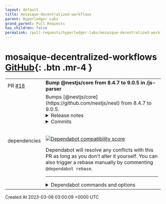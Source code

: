 ```yaml
---
layout: default
title: mosaique-decentralized-workflows
parent: Hyperledger Labs
grand_parent: Pull Requests
has_children: false
permalink: /pull-requests/hyperledger-labs/mosaique-decentralized-workflows
---
```


# mosaique-decentralized-workflows <span class="fs-3 right-align">[GitHub](https://github.com/hyperledger-labs/mosaique-decentralized-workflows){: .btn .mr-4 }</span>


<div>
    <table>
        <tr>
            <td>
                PR <a href="https://github.com/hyperledger-labs/mosaique-decentralized-workflows/pull/18" class=".btn">#18</a>
            </td>
            <td>
                <b>
                    Bump @nestjs/core from 8.4.7 to 9.0.5 in /js-parser
                </b>
            </td>
        </tr>
        <tr>
            <td>
                <span class="chip">dependencies</span>
            </td>
            <td>
                Bumps [@nestjs/core](https://github.com/nestjs/nest) from 8.4.7 to 9.0.5.
<details>
<summary>Release notes</summary>
<p><em>Sourced from <a href="https://github.com/nestjs/nest/releases"><code>@​nestjs/core</code>'s releases</a>.</em></p>
<blockquote>
<h2>v9.0.5 (2022-07-20)</h2>
<h4>Bug fixes</h4>
<ul>
<li><code>common</code>, <code>platform-express</code>
<ul>
<li><a href="https://github-redirect.dependabot.com/nestjs/nest/pull/9819">#9819</a> fix: use pipeline over stream.pipe (<a href="https://github.com/jmcdo29"><code>@​jmcdo29</code></a>)</li>
</ul>
</li>
</ul>
<h4>Enhancements</h4>
<ul>
<li><code>microservices</code>
<ul>
<li><a href="https://github-redirect.dependabot.com/nestjs/nest/pull/9798">#9798</a> feat(microservices): add noAssert option for RMQ connection (<a href="https://github.com/frankmangone"><code>@​frankmangone</code></a>)</li>
<li><a href="https://github-redirect.dependabot.com/nestjs/nest/pull/9954">#9954</a> feat(microservices): add Kafka heartbeat callback to KafkaContext (<a href="https://github.com/kosh-b"><code>@​kosh-b</code></a>)</li>
</ul>
</li>
<li><code>platform-express</code>, <code>platform-fastify</code>
<ul>
<li><a href="https://github-redirect.dependabot.com/nestjs/nest/pull/9926">#9926</a> fix(express,fastify): raw body for urlencoded requests (<a href="https://github.com/tolgap"><code>@​tolgap</code></a>)</li>
</ul>
</li>
</ul>
<h4>Dependencies</h4>
<ul>
<li>Other
<ul>
<li><a href="https://github-redirect.dependabot.com/nestjs/nest/pull/9959">#9959</a> chore(deps): bump terser from 5.10.0 to 5.14.2 in /sample/30-event-emitter (<a href="https://github.com/apps/dependabot"><code>@​dependabot[bot]</code></a>)</li>
<li><a href="https://github-redirect.dependabot.com/nestjs/nest/pull/9960">#9960</a> chore(deps): bump terser from 5.14.1 to 5.14.2 in /sample/32-graphql-federation-schema-first/users-application (<a href="https://github.com/apps/dependabot"><code>@​dependabot[bot]</code></a>)</li>
<li><a href="https://github-redirect.dependabot.com/nestjs/nest/pull/9961">#9961</a> chore(deps): bump terser from 5.10.0 to 5.14.2 in /sample/31-graphql-federation-code-first/gateway (<a href="https://github.com/apps/dependabot"><code>@​dependabot[bot]</code></a>)</li>
<li><a href="https://github-redirect.dependabot.com/nestjs/nest/pull/9962">#9962</a> chore(deps): bump terser from 5.10.0 to 5.14.2 in /sample/31-graphql-federation-code-first/users-application (<a href="https://github.com/apps/dependabot"><code>@​dependabot[bot]</code></a>)</li>
<li><a href="https://github-redirect.dependabot.com/nestjs/nest/pull/9963">#9963</a> chore(deps): bump terser from 5.10.0 to 5.14.2 in /sample/32-graphql-federation-schema-first/posts-application (<a href="https://github.com/apps/dependabot"><code>@​dependabot[bot]</code></a>)</li>
<li><a href="https://github-redirect.dependabot.com/nestjs/nest/pull/9964">#9964</a> chore(deps): bump terser from 5.10.0 to 5.14.2 in /sample/32-graphql-federation-schema-first/gateway (<a href="https://github.com/apps/dependabot"><code>@​dependabot[bot]</code></a>)</li>
<li><a href="https://github-redirect.dependabot.com/nestjs/nest/pull/9965">#9965</a> chore(deps): bump terser from 5.10.0 to 5.14.2 in /sample/29-file-upload (<a href="https://github.com/apps/dependabot"><code>@​dependabot[bot]</code></a>)</li>
<li><a href="https://github-redirect.dependabot.com/nestjs/nest/pull/9966">#9966</a> chore(deps): bump terser from 5.10.0 to 5.14.2 in /sample/28-sse (<a href="https://github.com/apps/dependabot"><code>@​dependabot[bot]</code></a>)</li>
<li><a href="https://github-redirect.dependabot.com/nestjs/nest/pull/9967">#9967</a> chore(deps): bump terser from 5.10.0 to 5.14.2 in /sample/31-graphql-federation-code-first/posts-application (<a href="https://github.com/apps/dependabot"><code>@​dependabot[bot]</code></a>)</li>
<li><a href="https://github-redirect.dependabot.com/nestjs/nest/pull/9951">#9951</a> chore(deps-dev): bump mongoose from 6.4.4 to 6.4.5 (<a href="https://github.com/apps/dependabot"><code>@​dependabot[bot]</code></a>)</li>
<li><a href="https://github-redirect.dependabot.com/nestjs/nest/pull/9952">#9952</a> chore(deps-dev): bump concurrently from 7.2.2 to 7.3.0 (<a href="https://github.com/apps/dependabot"><code>@​dependabot[bot]</code></a>)</li>
</ul>
</li>
<li><code>platform-fastify</code>
<ul>
<li><a href="https://github-redirect.dependabot.com/nestjs/nest/pull/9950">#9950</a> chore(deps): bump light-my-request from 5.1.0 to 5.2.0 (<a href="https://github.com/apps/dependabot"><code>@​dependabot[bot]</code></a>)</li>
</ul>
</li>
</ul>
<h4>Committers: 4</h4>
<ul>
<li>Franco Mangone (<a href="https://github.com/frankmangone"><code>@​frankmangone</code></a>)</li>
<li>Jay McDoniel (<a href="https://github.com/jmcdo29"><code>@​jmcdo29</code></a>)</li>
<li>Tolga Paksoy (<a href="https://github.com/tolgap"><code>@​tolgap</code></a>)</li>
<li><a href="https://github.com/kosh-b"><code>@​kosh-b</code></a></li>
</ul>
<h2>v9.0.2</h2>
<h4>Bug fixes</h4>
<ul>
<li><code>common</code>
<ul>
<li><a href="https://github-redirect.dependabot.com/nestjs/nest/pull/9904">#9904</a> fix(common): Fix CacheModule registerAsync (<a href="https://github.com/tugascript"><code>@​tugascript</code></a>)</li>
</ul>
</li>
</ul>
<h4>Enhancements</h4>
<ul>
<li><code>core</code>
<ul>
<li><a href="https://github-redirect.dependabot.com/nestjs/nest/pull/9902">#9902</a> refactor(core): replace our own 1-level flatten by the native one (<a href="https://github.com/micalevisk"><code>@​micalevisk</code></a>)</li>
</ul>
</li>
</ul>
<h4>Dependencies</h4>
<ul>
<li><a href="https://github-redirect.dependabot.com/nestjs/nest/pull/9906">#9906</a> chore(deps-dev): bump mongoose from 6.4.3 to 6.4.4 (<a href="https://github.com/apps/dependabot"><code>@​dependabot[bot]</code></a>)</li>
<li><a href="https://github-redirect.dependabot.com/nestjs/nest/pull/9908">#9908</a> chore(deps-dev): bump cache-manager from 4.0.1 to 4.1.0 (<a href="https://github.com/apps/dependabot"><code>@​dependabot[bot]</code></a>)</li>
<li><a href="https://github-redirect.dependabot.com/nestjs/nest/pull/9910">#9910</a> chore(deps-dev): bump <code>@​nestjs/graphql</code> from 10.0.16 to 10.0.18 (<a href="https://github.com/apps/dependabot"><code>@​dependabot[bot]</code></a>)</li>
<li><a href="https://github-redirect.dependabot.com/nestjs/nest/pull/9911">#9911</a> chore(deps-dev): bump core-js from 3.23.3 to 3.23.4 (<a href="https://github.com/apps/dependabot"><code>@​dependabot[bot]</code></a>)</li>
</ul>
<!-- raw HTML omitted -->
</blockquote>
<p>... (truncated)</p>
</details>
<details>
<summary>Commits</summary>
<ul>
<li><a href="https://github.com/nestjs/nest/commit/ad08626ea7bd147c2f747da8305782a8d882688e"><code>ad08626</code></a> chore(<a href="https://github.com/nestjs"><code>@​nestjs</code></a>) publish v9.0.5 release</li>
<li><a href="https://github.com/nestjs/nest/commit/d8934690183a161c5a77214b63ac39aafdc851b9"><code>d893469</code></a> fix(microservices): updated outdated redis options interface</li>
<li><a href="https://github.com/nestjs/nest/commit/c09337ded299620631cdca36227a411605f51a84"><code>c09337d</code></a> fix(microservices): update kafka interfaces to match v2</li>
<li><a href="https://github.com/nestjs/nest/commit/566301232b40ebe18ef868dffe74e674bb5fd070"><code>5663012</code></a> Merge pull request <a href="https://github-redirect.dependabot.com/nestjs/nest/issues/9798">#9798</a> from frankmangone/frankmangone/feature/avoid-queue-d...</li>
<li><a href="https://github.com/nestjs/nest/commit/429dfa13820403903619cfa9812b517d90df1d3a"><code>429dfa1</code></a> Merge pull request <a href="https://github-redirect.dependabot.com/nestjs/nest/issues/9819">#9819</a> from jmcdo29/fix/pipeline-over-pipe</li>
<li><a href="https://github.com/nestjs/nest/commit/4eacd875c1fc32497cabeefaee5d22c19bc6013a"><code>4eacd87</code></a> Merge pull request <a href="https://github-redirect.dependabot.com/nestjs/nest/issues/9926">#9926</a> from tolgap/fix/9901-urlencoded-raw-body</li>
<li><a href="https://github.com/nestjs/nest/commit/0b24affe6e43b57c4e867a981f3ec25673381c10"><code>0b24aff</code></a> Merge pull request <a href="https://github-redirect.dependabot.com/nestjs/nest/issues/9959">#9959</a> from nestjs/dependabot/npm_and_yarn/sample/30-event-...</li>
<li><a href="https://github.com/nestjs/nest/commit/d478feb65f5bb5924323c4fcd8a7b25b1bb641c6"><code>d478feb</code></a> Merge pull request <a href="https://github-redirect.dependabot.com/nestjs/nest/issues/9960">#9960</a> from nestjs/dependabot/npm_and_yarn/sample/32-graphq...</li>
<li><a href="https://github.com/nestjs/nest/commit/27efd41459af05c11fb185be7cbac235009da402"><code>27efd41</code></a> Merge pull request <a href="https://github-redirect.dependabot.com/nestjs/nest/issues/9961">#9961</a> from nestjs/dependabot/npm_and_yarn/sample/31-graphq...</li>
<li><a href="https://github.com/nestjs/nest/commit/1ccaeab23ca2b9c5c34c6c8f6ac10bab3d6a70e5"><code>1ccaeab</code></a> Merge pull request <a href="https://github-redirect.dependabot.com/nestjs/nest/issues/9962">#9962</a> from nestjs/dependabot/npm_and_yarn/sample/31-graphq...</li>
<li>Additional commits viewable in <a href="https://github.com/nestjs/nest/compare/v8.4.7...v9.0.5">compare view</a></li>
</ul>
</details>
<br />


[![Dependabot compatibility score](https://dependabot-badges.githubapp.com/badges/compatibility_score?dependency-name=@nestjs/core&package-manager=npm_and_yarn&previous-version=8.4.7&new-version=9.0.5)](https://docs.github.com/en/github/managing-security-vulnerabilities/about-dependabot-security-updates#about-compatibility-scores)

Dependabot will resolve any conflicts with this PR as long as you don't alter it yourself. You can also trigger a rebase manually by commenting `@dependabot rebase`.

[//]: # (dependabot-automerge-start)
[//]: # (dependabot-automerge-end)

---

<details>
<summary>Dependabot commands and options</summary>
<br />

You can trigger Dependabot actions by commenting on this PR:
- `@dependabot rebase` will rebase this PR
- `@dependabot recreate` will recreate this PR, overwriting any edits that have been made to it
- `@dependabot merge` will merge this PR after your CI passes on it
- `@dependabot squash and merge` will squash and merge this PR after your CI passes on it
- `@dependabot cancel merge` will cancel a previously requested merge and block automerging
- `@dependabot reopen` will reopen this PR if it is closed
- `@dependabot close` will close this PR and stop Dependabot recreating it. You can achieve the same result by closing it manually
- `@dependabot ignore this major version` will close this PR and stop Dependabot creating any more for this major version (unless you reopen the PR or upgrade to it yourself)
- `@dependabot ignore this minor version` will close this PR and stop Dependabot creating any more for this minor version (unless you reopen the PR or upgrade to it yourself)
- `@dependabot ignore this dependency` will close this PR and stop Dependabot creating any more for this dependency (unless you reopen the PR or upgrade to it yourself)
- `@dependabot use these labels` will set the current labels as the default for future PRs for this repo and language
- `@dependabot use these reviewers` will set the current reviewers as the default for future PRs for this repo and language
- `@dependabot use these assignees` will set the current assignees as the default for future PRs for this repo and language
- `@dependabot use this milestone` will set the current milestone as the default for future PRs for this repo and language

You can disable automated security fix PRs for this repo from the [Security Alerts page](https://github.com/hyperledger-labs/mosaique-decentralized-workflows/network/alerts).

</details>
            </td>
        </tr>
    </table>
    <div class="right-align">
        Created At 2023-03-08 03:00:09 +0000 UTC
    </div>
</div>

